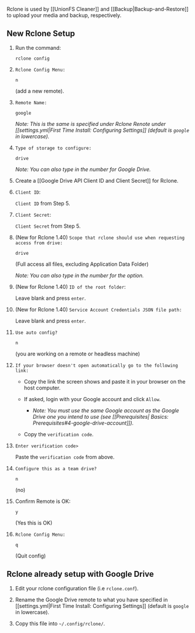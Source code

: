Rclone is used by [[UnionFS Cleaner]] and [[Backup|Backup-and-Restore]] to upload your media and backup, respectively. 


## New Rclone Setup

1. Run the command: 

   ```
   rclone config
   ``` 

1. `Rclone Config Menu:`

   ```
   n
   ```
   (add a new remote).

1. `Remote Name:`

   ```
   google
   ```

    _Note: This is the same is specified under Rclone Renote under [[settings.yml|First Time Install: Configuring Settings]] (default is `google` in lowercase)._

1. `Type of storage to configure:`

   ```
   drive
   ```

   _Note: You can also type in the number for Google Drive._ 

1. Create a [[Google Drive API Client ID and Client Secret]] for Rclone.

1. `Client ID`:

   `Client ID` from Step 5.

1. `Client Secret`:

   `Client Secret` from Step 5.

1. (New for Rclone 1.40) `Scope that rclone should use when requesting access from drive:`

   ```
   drive
   ```
   (Full access all files, excluding Application Data Folder)

   _Note: You can also type in the number for the option._ 

1. (New for Rclone 1.40) `ID of the root folder`: 

   Leave blank and press `enter`.

1. (New for Rclone 1.40) `Service Account Credentials JSON file path:`

   Leave blank and press `enter`.

1. `Use auto config?`

   ```
   n
   ```
   
   (you are working on a remote or headless machine)

1. `If your browser doesn't open automatically go to the following link:`

   - Copy the link the screen shows and paste it in your browser on the host computer. 

   - If asked, login with your Google account and click `Allow`. 

      - _Note: You must use the same Google account as the Google Drive one you intend to use (see [[Prerequisites| Basics: Prerequisites#4-google-drive-account]])._

   - Copy the `verification code`.     


1. `Enter verification code>`

   Paste the `verification code` from above. 

1. `Configure this as a team drive?`

   ```
   n
   ```
   (no)

1. Confirm Remote is OK:

   ```
   y
   ```
   (Yes this is OK)

1. `Rclone Config Menu:`

   ```
   q
   ```
   (Quit config)



## Rclone already setup with Google Drive

1. Edit your rclone configuration file (i.e `rclone.conf`). 

1. Rename the Google Drive remote to what you have specified in [[settings.yml|First Time Install: Configuring Settings]] (default is `google` in lowercase). 

1. Copy this file into `~/.config/rclone/`.

